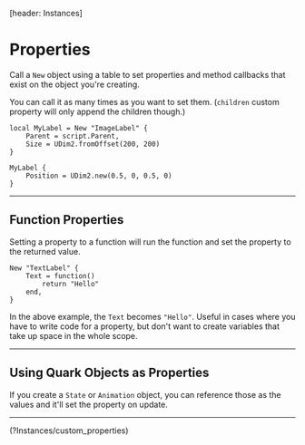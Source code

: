 [header: Instances]

# Properties

Call a `New` object using a table to set properties and method callbacks that exist on the object you're creating.

You can call it as many times as you want to set them. (`children` custom property will only append the children though.)

```luau
local MyLabel = New "ImageLabel" {
	Parent = script.Parent,
	Size = UDim2.fromOffset(200, 200)
}

MyLabel {
	Position = UDim2.new(0.5, 0, 0.5, 0)
}
```

---

## Function Properties

Setting a property to a function will run the function and set the property to the returned value.

```luau
New "TextLabel" {
	Text = function()
		return "Hello"
	end,
}
```

In the above example, the `Text` becomes `"Hello"`. Useful in cases where you have to write code for a property, but don't want to create variables that take up space in the whole scope.

---

## Using Quark Objects as Properties

If you create a `State` or `Animation` object, you can reference those as the values and it'll set the property on update.

---

<!NextPage|Custom Properties>(?Instances/custom_properties)
